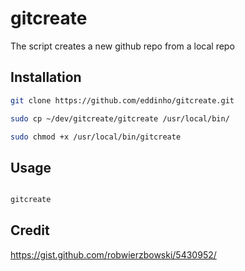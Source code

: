 # gitcreate

The script creates a new github repo from a local repo

## Installation
```bash
git clone https://github.com/eddinho/gitcreate.git

sudo cp ~/dev/gitcreate/gitcreate /usr/local/bin/

sudo chmod +x /usr/local/bin/gitcreate
```
## Usage
```bash

gitcreate
```

## Credit
https://gist.github.com/robwierzbowski/5430952/



